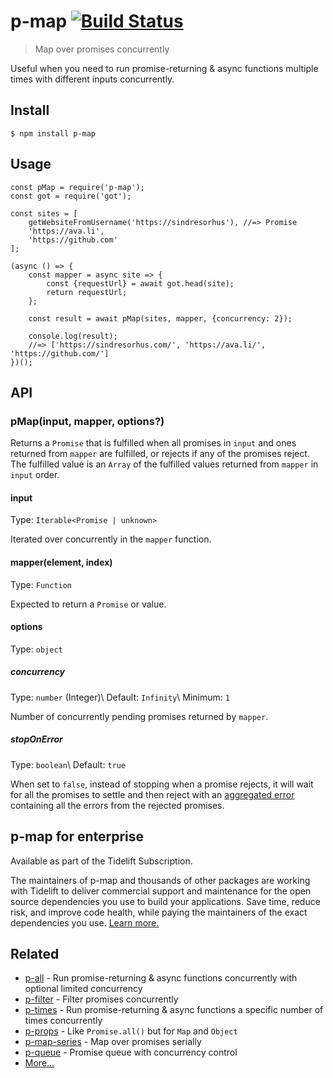<h1 id="p-map-%21build-status">p-map <a href="https://travis-ci.org/sindresorhus/p-map"><img src="https://travis-ci.org/sindresorhus/p-map.svg?branch=master" alt="Build Status" /></a></h1>

<blockquote>
  <p>Map over promises concurrently</p>
</blockquote>

<p>Useful when you need to run promise-returning &amp; async functions multiple times with different inputs concurrently.</p>

<h2 id="install">Install</h2>

<pre><code>$ npm install p-map
</code></pre>

<h2 id="usage">Usage</h2>

<pre><code class="js">const pMap = require('p-map');
const got = require('got');

const sites = [
    getWebsiteFromUsername('https://sindresorhus'), //=&gt; Promise
    'https://ava.li',
    'https://github.com'
];

(async () =&gt; {
    const mapper = async site =&gt; {
        const {requestUrl} = await got.head(site);
        return requestUrl;
    };

    const result = await pMap(sites, mapper, {concurrency: 2});

    console.log(result);
    //=&gt; ['https://sindresorhus.com/', 'https://ava.li/', 'https://github.com/']
})();
</code></pre>

<h2 id="api">API</h2>

<h3 id="pmapinput%2C-mapper%2C-options%3F">pMap(input, mapper, options?)</h3>

<p>Returns a <code>Promise</code> that is fulfilled when all promises in <code>input</code> and ones returned from <code>mapper</code> are fulfilled, or rejects if any of the promises reject. The fulfilled value is an <code>Array</code> of the fulfilled values returned from <code>mapper</code> in <code>input</code> order.</p>

<h4 id="input">input</h4>

<p>Type: <code>Iterable&lt;Promise | unknown&gt;</code></p>

<p>Iterated over concurrently in the <code>mapper</code> function.</p>

<h4 id="mapperelement%2C-index">mapper(element, index)</h4>

<p>Type: <code>Function</code></p>

<p>Expected to return a <code>Promise</code> or value.</p>

<h4 id="options">options</h4>

<p>Type: <code>object</code></p>

<h5 id="concurrency">concurrency</h5>

<p>Type: <code>number</code> (Integer)\
Default: <code>Infinity</code>\
Minimum: <code>1</code></p>

<p>Number of concurrently pending promises returned by <code>mapper</code>.</p>

<h5 id="stoponerror">stopOnError</h5>

<p>Type: <code>boolean</code>\
Default: <code>true</code></p>

<p>When set to <code>false</code>, instead of stopping when a promise rejects, it will wait for all the promises to settle and then reject with an <a href="https://github.com/sindresorhus/aggregate-error">aggregated error</a> containing all the errors from the rejected promises.</p>

<h2 id="p-map-for-enterprise">p-map for enterprise</h2>

<p>Available as part of the Tidelift Subscription.</p>

<p>The maintainers of p-map and thousands of other packages are working with Tidelift to deliver commercial support and maintenance for the open source dependencies you use to build your applications. Save time, reduce risk, and improve code health, while paying the maintainers of the exact dependencies you use. <a href="https://tidelift.com/subscription/pkg/npm-p-map?utm_source=npm-p-map&amp;utm_medium=referral&amp;utm_campaign=enterprise&amp;utm_term=repo">Learn more.</a></p>

<h2 id="related">Related</h2>

<ul>
<li><a href="https://github.com/sindresorhus/p-all">p-all</a> - Run promise-returning &amp; async functions concurrently with optional limited concurrency</li>
<li><a href="https://github.com/sindresorhus/p-filter">p-filter</a> - Filter promises concurrently</li>
<li><a href="https://github.com/sindresorhus/p-times">p-times</a> - Run promise-returning &amp; async functions a specific number of times concurrently</li>
<li><a href="https://github.com/sindresorhus/p-props">p-props</a> - Like <code>Promise.all()</code> but for <code>Map</code> and <code>Object</code></li>
<li><a href="https://github.com/sindresorhus/p-map-series">p-map-series</a> - Map over promises serially</li>
<li><a href="https://github.com/sindresorhus/p-queue">p-queue</a> - Promise queue with concurrency control</li>
<li><a href="https://github.com/sindresorhus/promise-fun">More…</a></li>
</ul>
